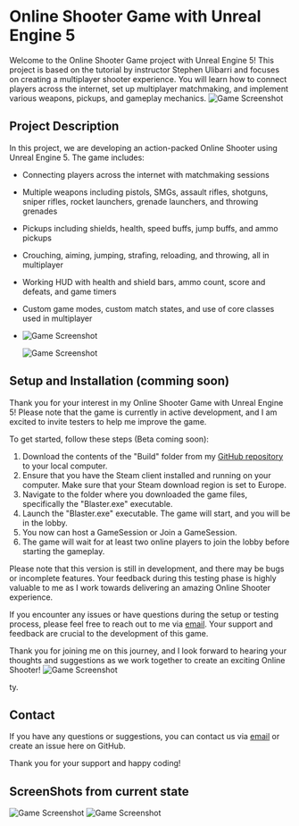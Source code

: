 # Online Shooter Game with Unreal Engine 5

Welcome to the Online Shooter Game project with Unreal Engine 5! This project is based on the tutorial by instructor Stephen Ulibarri and focuses on creating a multiplayer shooter experience. You will learn how to connect players across the internet, set up multiplayer matchmaking, and implement various weapons, pickups, and gameplay mechanics.
![Game Screenshot](Saved\Screenshots\WindowsEditor\HighresScreenshot00001.png)

## Project Description

In this project, we are developing an action-packed Online Shooter using Unreal Engine 5. The game includes:

- Connecting players across the internet with matchmaking sessions
- Multiple weapons including pistols, SMGs, assault rifles, shotguns, sniper rifles, rocket launchers, grenade launchers, and throwing grenades
- Pickups including shields, health, speed buffs, jump buffs, and ammo pickups
- Crouching, aiming, jumping, strafing, reloading, and throwing, all in multiplayer
- Working HUD with health and shield bars, ammo count, score and defeats, and game timers
- Custom game modes, custom match states, and use of core classes used in multiplayer
- ![Game Screenshot](Saved\Screenshots\WindowsEditor\HighresScreenshot00007.png)

  ![Game Screenshot](Saved\Screenshots\WindowsEditor\HighresScreenshot00009.png)

## Setup and Installation (comming soon)

Thank you for your interest in my Online Shooter Game with Unreal Engine 5! Please note that the game is currently in active development, and I am excited to invite testers to help me improve the game.

To get started, follow these steps (Beta coming soon):

1. Download the contents of the "Build" folder from my [GitHub repository](https://github.com/PrennerProducts/Multiplayer_Shooter_Game_UE5.2_Blaster) to your local computer.
2. Ensure that you have the Steam client installed and running on your computer. Make sure that your Steam download region is set to Europe.
3. Navigate to the folder where you downloaded the game files, specifically the "Blaster.exe" executable.
4. Launch the "Blaster.exe" executable. The game will start, and you will be in the lobby.
5. You now can host a GameSession or Join a GameSession.
6. The game will wait for at least two online players to join the lobby before starting the gameplay.

Please note that this version is still in development, and there may be bugs or incomplete features. Your feedback during this testing phase is highly valuable to me as I work towards delivering an amazing Online Shooter experience.

If you encounter any issues or have questions during the setup or testing process, please feel free to reach out to me via [email](mailto:lukas@lupre.at). Your support and feedback are crucial to the development of this game.

Thank you for joining me on this journey, and I look forward to hearing your thoughts and suggestions as we work together to create an exciting Online Shooter!
![Game Screenshot](Saved\Screenshots\WindowsEditor\HighresScreenshot00003.png)

ty.

## Contact

If you have any questions or suggestions, you can contact us via [email](mailto:your.email@example.com) or create an issue here on GitHub.

Thank you for your support and happy coding!

## ScreenShots from current state

![Game Screenshot](Saved\Screenshots\WindowsEditor\HighresScreenshot00005.png)
![Game Screenshot](Saved\Screenshots\WindowsEditor\HighresScreenshot00006.png)
